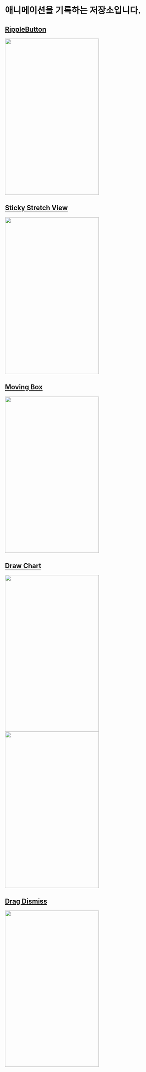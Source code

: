 # 애니메이션을 기록하는 저장소입니다.

## [RippleButton](https://github.com/cheonsong/UIAnimation_Practice/tree/main/RippleButton)   
<img src="https://user-images.githubusercontent.com/59193640/165275482-f955c904-d887-416a-aa49-9cd754c7a58c.gif" width="300px" height="500px"></img>

## [Sticky Stretch View](https://github.com/cheonsong/UIAnimation_Practice/tree/main/StickyStretchView)   
<img src="https://user-images.githubusercontent.com/59193640/167751159-29954a20-6de9-4ca0-826d-6a44295b94db.gif" width="300px" height="500px"></img>

## [Moving Box](https://github.com/cheonsong/UIAnimation_Practice/tree/main/MovingBox)   
<img src="https://user-images.githubusercontent.com/59193640/166424649-d0e41c93-b421-4852-b644-0e603f33a47a.gif" width="300px" height="500px"></img>

## [Draw Chart](https://github.com/cheonsong/UIAnimation_Practice/tree/main/DrawChart)   
<img src="https://user-images.githubusercontent.com/59193640/166628064-0ac7398c-f886-48c9-a264-292de7f43a61.gif" width="300px" height="500px"></img> <img src="https://user-images.githubusercontent.com/59193640/166628069-07bbf5ac-0915-482f-a0cd-1f7f251bc0b6.gif" width="300px" height="500px"></img>

## [Drag Dismiss](https://github.com/cheonsong/UIAnimation_Practice/tree/main/DragDismiss)
<img src="https://user-images.githubusercontent.com/59193640/167543041-625825e3-7441-4710-b1fb-439021668ce1.gif" width="300px" height="500px"></img>
